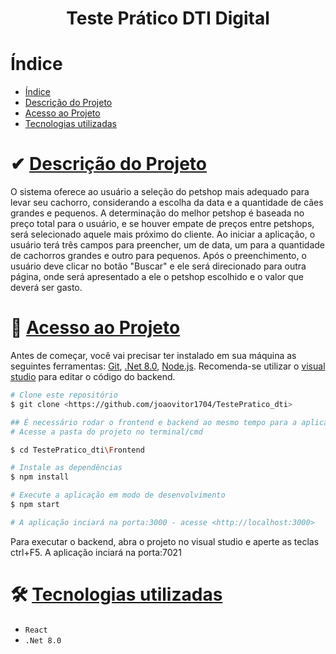 <h1 align="center"> Teste Prático DTI Digital </h1>

# Índice 
* [Índice](#índice)
* [Descrição do Projeto](#descrição-do-projeto)
* [Acesso ao Projeto](#acesso-ao-projeto)
* [Tecnologias utilizadas](#tecnologias-utilizadas)


# ✔  [Descrição do Projeto](#descrição-do-projeto)
O sistema oferece ao usuário a seleção do petshop mais adequado para levar seu cachorro, considerando a escolha da data e a quantidade de cães grandes e pequenos. A determinação do melhor petshop é baseada no preço total para o usuário, e se houver empate de preços entre petshops, será selecionado aquele mais próximo do cliente.
Ao iniciar a aplicação, o usuário terá três campos para preencher, um de data, um para a quantidade de cachorros grandes e outro para pequenos. Após o preenchimento, o usuário deve clicar no botão "Buscar" e ele será direcionado para outra página, onde será apresentado a ele o petshop escolhido e o valor que deverá ser gasto.


# 🎲 [Acesso ao Projeto](#Acesso-ao-Projeto)
Antes de começar, você vai precisar ter instalado em sua máquina as seguintes ferramentas:
[Git](https://git-scm.com), [.Net 8.0](https://dotnet.microsoft.com/pt-br/download/dotnet/8.0), [Node.js](https://nodejs.org/en/). 
Recomenda-se utilizar o [visual studio](https://visualstudio.microsoft.com/pt-br/downloads/) para editar o código do backend.
```bash
# Clone este repositório
$ git clone <https://github.com/joaovitor1704/TestePratico_dti>

## É necessário rodar o frontend e backend ao mesmo tempo para a aplicação funcionar. Para iniciar o frontend:
# Acesse a pasta do projeto no terminal/cmd

$ cd TestePratico_dti\Frontend

# Instale as dependências
$ npm install

# Execute a aplicação em modo de desenvolvimento
$ npm start

# A aplicação inciará na porta:3000 - acesse <http://localhost:3000>
```
Para executar o backend, abra o projeto no visual studio e aperte as teclas ctrl+F5. A aplicação inciará na porta:7021

# 🛠  [Tecnologias utilizadas](#Tecnologias-utilizadas)
- ``React``
- ``.Net 8.0``
